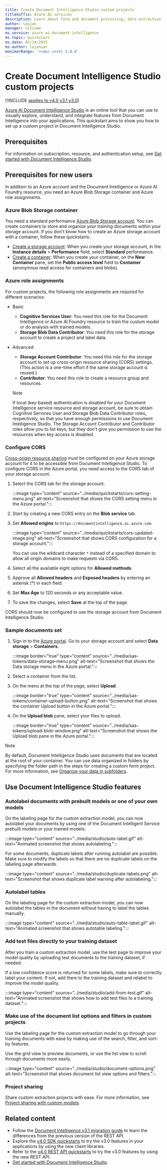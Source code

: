 ```yaml
---
title: Create Document Intelligence Studio custom projects
titleSuffix: Azure AI services
description: Learn about form and document processing, data extraction, and analysis by using Document Intelligence Studio.
author: laujan
manager: nitinme
ms.service: azure-ai-document-intelligence
ms.topic: quickstart
ms.date: 03/14/2025
ms.author: lajanuar
monikerRange: '>=doc-intel-3.0.0'
---
```



<!-- markdownlint-disable MD001 -->

# Create Document Intelligence Studio custom projects

[!INCLUDE [applies to v4.0 v3.1 v3.0](../includes/applies-to-v40-v31-v30.md)]

[Azure AI Document Intelligence Studio](https://formrecognizer.appliedai.azure.com/) is an online tool that you can use to visually explore, understand, and integrate features from Document Intelligence into your applications. This quickstart aims to show you how to set up a custom project in Document Intelligence Studio.

## Prerequisites

For information on subscription, resource, and authentication setup, see [Get started with Document Intelligence Studio](get-started-studio.md#prerequisites).

## Prerequisites for new users

In addition to an Azure account and the Document Intelligence or Azure AI Foundry resource, you need an Azure Blob Storage container and Azure role assignments.

### Azure Blob Storage container

You need a standard performance [Azure Blob Storage account](https://portal.azure.com/#create/Microsoft.StorageAccount-ARM). You can create containers to store and organize your training documents within your storage account. If you don't know how to create an Azure storage account with a container, follow these quickstarts:

   * [Create a storage account](/azure/storage/common/storage-account-create): When you create your storage account, in the **Instance details** > **Performance** field, select **Standard** performance.
   * [Create a container](/azure/storage/blobs/storage-quickstart-blobs-portal#create-a-container): When you create your container, on the **New Container** pane, set the **Public access level** field to **Container** (anonymous read access for containers and blobs).

### Azure role assignments

For custom projects, the following role assignments are required for different scenarios:

* Basic
  * **Cognitive Services User**: You need this role for the Document Intelligence or Azure AI Foundry resource to train the custom model or do analysis with trained models.
  * **Storage Blob Data Contributor**: You need this role for the storage account to create a project and label data.
* Advanced
  * **Storage Account Contributor**: You need this role for the storage account to set up cross-origin resource sharing (CORS) settings. (This action is a one-time effort if the same storage account is reused.)
  * **Contributor**: You need this role to create a resource group and resources.

  > [!NOTE]
  > If local (key-based) authentication is disabled for your Document Intelligence service resource and storage account, be sure to obtain Cognitive Services User and Storage Blob Data Contributor roles, respectively, so that you have enough permissions to use Document Intelligence Studio. The Storage Account Contributor and Contributor roles allow you to list keys, but they don't give you permission to use the resources when key access is disabled.

### Configure CORS

[Cross-origin resource sharing](/rest/api/storageservices/cross-origin-resource-sharing--cors--support-for-the-azure-storage-services) must be configured on your Azure storage account for it to be accessible from Document Intelligence Studio. To configure CORS in the Azure portal, you need access to the CORS tab of your storage account.

1. Select the CORS tab for the storage account.

   :::image type="content" source="../media/quickstarts/cors-setting-menu.png" alt-text="Screenshot that shows the CORS setting menu in the Azure portal.":::

1. Start by creating a new CORS entry on the **Blob service** tab.

1. Set **Allowed origins** to `https://documentintelligence.ai.azure.com`.

   :::image type="content" source="../media/quickstarts/cors-updated-image.png" alt-text="Screenshot that shows CORS configuration for a storage account.":::

    You can use the wildcard character `*` instead of a specified domain to allow all origin domains to make requests via CORS.

1. Select all the available eight options for **Allowed methods**.

1. Approve all **Allowed headers** and **Exposed headers** by entering an asterisk (*) in each field.

1. Set **Max Age** to 120 seconds or any acceptable value.

1. To save the changes, select **Save** at the top of the page.

CORS should now be configured to use the storage account from Document Intelligence Studio.

### Sample documents set

1. Sign in to the [Azure portal](https://portal.azure.com). Go to your storage account and select **Data storage** > **Containers**.

   :::image border="true" type="content" source="../media/sas-tokens/data-storage-menu.png" alt-text="Screenshot that shows the Data storage menu in the Azure portal.":::

1. Select a container from the list.

1. On the menu at the top of the page, select **Upload**.

    :::image border="true" type="content" source="../media/sas-tokens/container-upload-button.png" alt-text="Screenshot that shows the container Upload button in the Azure portal.":::

1. On the **Upload blob** pane, select your files to upload.

    :::image border="true" type="content" source="../media/sas-tokens/upload-blob-window.png" alt-text="Screenshot that shows the Upload blob pane in the Azure portal.":::

> [!NOTE]
> By default, Document Intelligence Studio uses documents that are located at the root of your container. You can use data organized in folders by specifying the folder path in the steps for creating a custom form project. For more information, see [Organize your data in subfolders](../how-to-guides/build-a-custom-model.md?view=doc-intel-2.1.0&preserve-view=true#organize-your-data-in-subfolders-optional).

## Use Document Intelligence Studio features

### Autolabel documents with prebuilt models or one of your own models

On the labeling page for the custom extraction model, you can now autolabel your documents by using one of the Document Intelligent Service prebuilt models or your trained models.

:::image type="content" source="../media/studio/auto-label.gif" alt-text="Animated screenshot that shows autolabeling.":::

For some documents, duplicate labels after running autolabel are possible. Make sure to modify the labels so that there are no duplicate labels on the labeling page afterwards.

:::image type="content" source="../media/studio/duplicate-labels.png" alt-text="Screenshot that shows duplicate label warning after autolabeling.":::

### Autolabel tables

On the labeling page for the custom extraction model, you can now autolabel the tables in the document without having to label the tables manually.

:::image type="content" source="../media/studio/auto-table-label.gif" alt-text="Animated screenshot that shows autotable labeling.":::

### Add test files directly to your training dataset

After you train a custom extraction model, use the test page to improve your model quality by uploading test documents to the training dataset, if needed.

If a low confidence score is returned for some labels, make sure to correctly label your content. If not, add them to the training dataset and relabel to improve the model quality.

:::image type="content" source="../media/studio/add-from-test.gif" alt-text="Animated screenshot that shows how to add test files to a training dataset.":::

### Make use of the document list options and filters in custom projects

Use the labeling page for the custom extraction model to go through your training documents with ease by making use of the search, filter, and sort-by features.

Use the grid view to preview documents, or use the list view to scroll through documents more easily.

:::image type="content" source="../media/studio/document-options.png" alt-text="Screenshot that shows document list view options and filters.":::

### Project sharing

Share custom extraction projects with ease. For more information, see [Project sharing with custom models](../how-to-guides/project-share-custom-models.md).

## Related content

* Follow the [Document Intelligence v3.1 migration guide](../v3-1-migration-guide.md) to learn the differences from the previous version of the REST API.
* Explore the [v4.0 SDK quickstarts](get-started-sdks-rest-api.md?view=doc-intel-4.0.0&preserve-view=true) to try the v3.0 features in your applications by using the new client libraries.
* Refer to the [v4.0 REST API quickstarts](get-started-sdks-rest-api.md?view=doc-intel-4.0.0&preserve-view=true) to try the v3.0 features by using the new REST API.
* [Get started with Document Intelligence Studio](https://formrecognizer.appliedai.azure.com).
